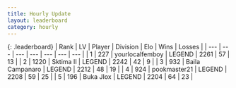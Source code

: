 ```yaml
---
title: Hourly Update
layout: leaderboard
category: hourly
---
```


{: .leaderboard}
| Rank | LV | Player | Division | Elo | Wins | Losses |
| --- | --- | --- | --- | --- | --- | --- |
| <span data-change="0">1</span> | 227 | <span title="ID: 719486">yourlocalfemboy</span> | LEGEND | <span data-change="0">2261</span> | <span data-change="0">57</span> | <span data-change="0">13</span> |
| <span data-change="0">2</span> | 1220 | <span title="ID: 402846">Sktima II</span> | LEGEND | <span data-change="0">2242</span> | <span data-change="0">42</span> | <span data-change="0">9</span> |
| <span data-change="0">3</span> | 932 | <span title="ID: 66144">Baila Campanaro</span> | LEGEND | <span data-change="0">2212</span> | <span data-change="0">48</span> | <span data-change="0">19</span> |
| <span data-change="0">4</span> | 924 | <span title="ID: 652474">pookmaster21</span> | LEGEND | <span data-change="0">2208</span> | <span data-change="0">59</span> | <span data-change="0">25</span> |
| <span data-change="0">5</span> | 196 | <span title="ID: 693106">Buka JIox</span> | LEGEND | <span data-change="0">2204</span> | <span data-change="0">64</span> | <span data-change="0">23</span> |